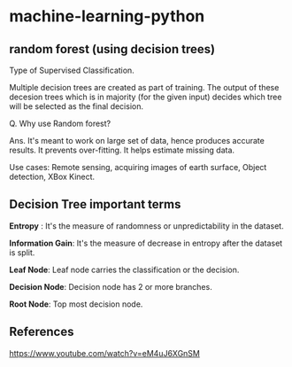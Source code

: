# machine-learning-python

## random forest (using decision trees)

Type of Supervised Classification.

Multiple decision trees are created as part of training. The output of these decesion trees which is in majority (for the given input) decides which tree will be selected as the final decision.

Q. Why use Random forest? 

Ans. It's meant to work on large set of data, hence produces accurate results. It prevents over-fitting. It helps estimate missing data.

Use cases: Remote sensing, acquiring images of earth surface, Object detection, XBox Kinect.

## Decision Tree important terms
**Entropy** : It's the measure of randomness or unpredictability in the dataset.

**Information Gain**: It's the measure of decrease in entropy after the dataset is split.

**Leaf Node**: Leaf node carries the classification or the decision.

**Decision Node**: Decision node has 2 or more branches.

**Root Node**: Top most decision node.


## References
https://www.youtube.com/watch?v=eM4uJ6XGnSM

